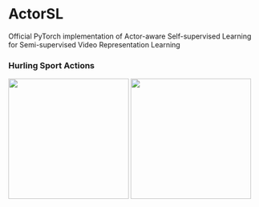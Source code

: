 # ActorSL
Official PyTorch implementation of Actor-aware Self-supervised Learning for Semi-supervised Video Representation Learning

### Hurling Sport Actions<span id="hurling-sport"></span>
<!-- ![](gif/hurling_sport_01_c3d.gif) -->
<img src="gif/hurling_sport_01_c3d.gif" width="240" height="240" />
<!-- ![](gif/hurling_sport_01_r3d_K.gif)
![](gif/hurling_sport_01_r3d_KMS.gif) -->
<img src="gif/hurling_sport_01_r3d_KS.gif" width="240" height="240" />
<!-- ![](gif/hurling_sport_01_r3d_KS.gif) -->
